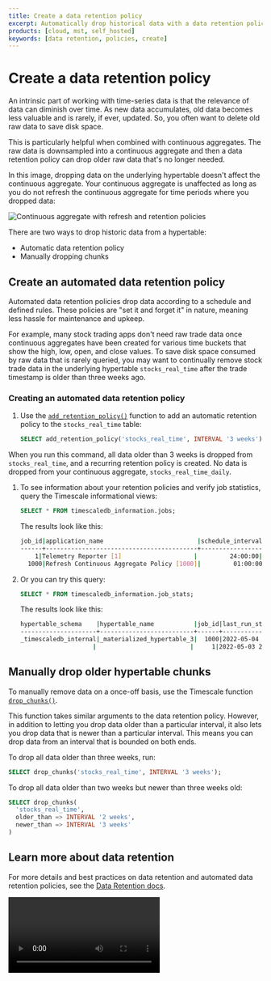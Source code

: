```yaml
---
title: Create a data retention policy
excerpt: Automatically drop historical data with a data retention policy
products: [cloud, mst, self_hosted]
keywords: [data retention, policies, create]
---
```


# Create a data retention policy

An intrinsic part of working with time-series data is that the relevance of data
can diminish over time. As new data accumulates, old data becomes less valuable and
is rarely, if ever, updated. So, you often want to delete old raw data to save
disk space.

This is particularly helpful when combined with continuous aggregates. The raw
data is downsampled into a continuous aggregate and then a data retention policy
can drop older raw data that's no longer needed.

In this image, dropping data on the underlying hypertable doesn't affect the
continuous aggregate. Your continuous aggregate is unaffected as long as you do
not refresh the continuous aggregate for time periods where you dropped data:

<img class="main-content__illustration" src="https://s3.amazonaws.com/assets.timescale.com/docs/images/getting-started/continuous-aggregate-policy-retention.jpg" alt="Continuous aggregate with refresh and retention policies"/>

There are two ways to drop historic data from a hypertable:

*   Automatic data retention policy
*   Manually dropping chunks

## Create an automated data retention policy

Automated data retention policies drop data according to a schedule and defined
rules. These policies are "set it and forget it" in nature, meaning less hassle
for maintenance and upkeep.

For example, many stock trading apps don't need raw trade data once continuous
aggregates have been created for various time buckets that show the high, low,
open, and close values. To save disk space consumed by raw data that is rarely
queried, you may want to continually remove stock trade data in the underlying
hypertable `stocks_real_time` after the trade timestamp is older than three
weeks ago.

<Procedure>

### Creating an automated data retention policy

1.  Use the [`add_retention_policy()`][retention-policy] function to add an
    automatic retention policy to the `stocks_real_time` table:

    ```sql
    SELECT add_retention_policy('stocks_real_time', INTERVAL '3 weeks');
    ```

  When you run this command, all data older than 3 weeks is dropped from
  `stocks_real_time`, and a recurring retention policy is created. No data is
  dropped from your continuous aggregate, `stocks_real_time_daily`.

1.  To see information about your retention policies and verify job statistics,
    query the Timescale informational views:

    ```sql
    SELECT * FROM timescaledb_information.jobs;
    ```

    The results look like this:

    ```bash
    job_id|application_name                          |schedule_interval|max_runtime|max_retries|retry_period|proc_schema          |proc_name                          |owner    |scheduled|config                                                                        |next_start                   |hypertable_schema    |hypertable_name           |
    ------+------------------------------------------+-----------------+-----------+-----------+------------+---------------------+-----------------------------------+---------+---------+------------------------------------------------------------------------------+-----------------------------+---------------------+--------------------------+
        1|Telemetry Reporter [1]                    |         24:00:00|   00:01:40|         -1|    01:00:00|_timescaledb_internal|policy_telemetry                   |postgres |true     |                                                                              |2022-05-04 21:52:45.304 -0400|                     |                          |
      1000|Refresh Continuous Aggregate Policy [1000]|         01:00:00|   00:00:00|         -1|    01:00:00|_timescaledb_internal|policy_refresh_continuous_aggregate|tsdbadmin|true     |{"end_offset": "00:01:00", "start_offset": "02:00:00", "mat_hypertable_id": 3}|2022-05-04 16:21:36.704 -0400|_timescaledb_internal|_materialized_hypertable_3|
    ```

1.  Or you can try this query:

    ```sql
    SELECT * FROM timescaledb_information.job_stats;
    ```

    The results look like this:

    ```bash
    hypertable_schema    |hypertable_name           |job_id|last_run_started_at          |last_successful_finish       |last_run_status|job_status|last_run_duration|next_start                   |total_runs|total_successes|total_failures|
    ---------------------+--------------------------+------+-----------------------------+-----------------------------+---------------+----------+-----------------+-----------------------------+----------+---------------+--------------+
    _timescaledb_internal|_materialized_hypertable_3|  1000|2022-05-04 15:21:36.443 -0400|2022-05-04 15:21:36.704 -0400|Success        |Scheduled |  00:00:00.260945|2022-05-04 16:21:36.704 -0400|      1978|           1978|             0|
                        |                          |     1|2022-05-03 21:52:45.068 -0400|2022-05-03 21:52:45.304 -0400|Success        |Scheduled |  00:00:00.235434|2022-05-04 21:52:45.304 -0400|       109|            108|             1|
    ```

</Procedure>

## Manually drop older hypertable chunks

To manually remove data on a once-off basis, use the Timescale function
[`drop_chunks()`][drop-chunks].

This function takes similar arguments to the data retention policy. However, in
addition to letting you drop data older than a particular interval, it also lets
you drop data that is newer than a particular interval. This means you can drop
data from an interval that is bounded on both ends.

To drop all data older than three weeks, run:

```sql
SELECT drop_chunks('stocks_real_time', INTERVAL '3 weeks');
```

To drop all data older than two weeks but newer than three weeks old:

```sql
SELECT drop_chunks(
  'stocks_real_time',
  older_than => INTERVAL '2 weeks',
  newer_than => INTERVAL '3 weeks'
)
```

## Learn more about data retention

For more details and best practices on data retention and automated data retention
policies, see the [Data Retention docs][data-retention].

<Video url="https://www.youtube.com/embed/BJRIntSAmHM"></Video>

[data-retention]: /use-timescale/:currentVersion:/data-retention/
[drop-chunks]: /api/:currentVersion:/hypertable/drop_chunks/
[retention-policy]: /api/:currentVersion:/data-retention/add_retention_policy/
